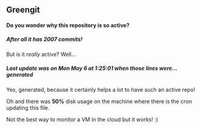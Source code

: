 ## Greengit

#### Do you wonder why this repository is so active?

##### After all it has 2007 commits!

But is it *really* active? Well...

##### Last update was on Mon May 6 at 1:25:01 when those lines were... generated

Yes, generated, because it certainly helps a lot to have such an active repo!

Oh and there was **50%** disk usage on the machine
where there is the cron updating this file.

Not the best way to monitor a VM in the cloud but it works! :)
